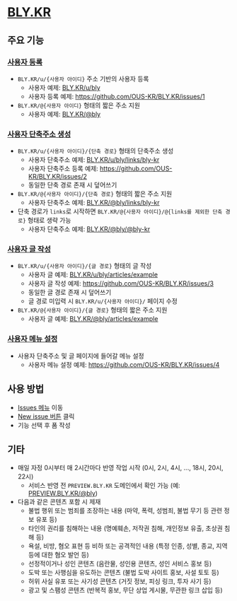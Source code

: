 # [BLY.KR](https://bly.kr)

## 주요 기능

### [사용자 등록](https://github.com/OUS-KR/BLY.KR/issues/new?template=01-user-register-by-issue.yml)

- `BLY.KR/u/{사용자 아이디}` 주소 기반의 사용자 등록
  - 사용자 예제: [BLY.KR/u/bly](https://bly.kr/u/bly)
  - 사용자 등록 예제: https://github.com/OUS-KR/BLY.KR/issues/1
- `BLY.KR/@{사용자 아이디}` 형태의 짧은 주소 지원
  - 사용자 예제: [BLY.KR/@bly](https://bly.kr/@bly)

### [사용자 단축주소 생성](https://github.com/OUS-KR/BLY.KR/issues/new?template=02-user-short-url-register-by-issue.yml)

- `BLY.KR/u/{사용자 아이디}/{단축 경로}` 형태의 단축주소 생성
  - 사용자 단축주소 예제: [BLY.KR/u/bly/links/bly-kr](https://bly.kr/u/bly/links/bly-kr)
  - 사용자 단축주소 등록 예제: https://github.com/OUS-KR/BLY.KR/issues/2
  - 동일한 단축 경로 존재 시 덮어쓰기
- `BLY.KR/@{사용자 아이디}/{단축 경로}` 형태의 짧은 주소 지원
  - 사용자 단축주소 예제: [BLY.KR/@bly/links/bly-kr](https://bly.kr/@bly/links/bly-kr)
- 단축 경로가 `links`로 시작하면 `BLY.KR/@{사용자 아이디}/@{links를 제외한 단축 경로}` 형태로 생략 가능
  - 사용자 단축주소 예제: [BLY.KR/@bly/@bly-kr](https://bly.kr/@bly/@bly-kr)

### [사용자 글 작성](https://github.com/OUS-KR/BLY.KR/issues/new?template=03-user-article-writing-by-issue.yml)

- `BLY.KR/u/{사용자 아이디}/{글 경로}` 형태의 글 작성
  - 사용자 글 예제: [BLY.KR/u/bly/articles/example](https://bly.kr/u/bly/articles/example)
  - 사용자 글 작성 예제: https://github.com/OUS-KR/BLY.KR/issues/3
  - 동일한 글 경로 존재 시 덮어쓰기
  - 글 경로 미입력 시 `BLY.KR/u/{사용자 아이디}/` 페이지 수정
- `BLY.KR/@{사용자 아이디}/{글 경로}` 형태의 짧은 주소 지원
  - 사용자 글 예제: [BLY.KR/@bly/articles/example](https://bly.kr/@bly/articles/example)
 
### [사용자 메뉴 설정](https://github.com/OUS-KR/BLY.KR/issues/new?template=04-user-menu-setting-by-issue.yml)

- 사용자 단축주소 및 글 페이지에 들어갈 메뉴 설정
  - 사용자 메뉴 설정 예제: https://github.com/OUS-KR/BLY.KR/issues/4

## 사용 방법

- [Issues 메뉴](https://github.com/OUS-KR/BLY.KR/issues) 이동
- [New issue 버튼](https://github.com/OUS-KR/BLY.KR/issues/new/choose) 클릭
- 기능 선택 후 폼 작성

## 기타

- 매일 자정 0시부터 매 2시간마다 반영 작업 시작 (0시, 2시, 4시, ..., 18시, 20시, 22시)
  - 서비스 반영 전 `PREVIEW.BLY.KR` 도메인에서 확인 가능 (예: [PREVIEW.BLY.KR/@bly](https://preview.bly.kr/@bly))
- 다음과 같은 콘텐츠 포함 시 제재
  - 불법 행위 또는 범죄를 조장하는 내용 (마약, 폭력, 성범죄, 불법 무기 등 관련 정보 유포 등)
  - 타인의 권리를 침해하는 내용 (명예훼손, 저작권 침해, 개인정보 유출, 초상권 침해 등)
  - 욕설, 비방, 혐오 표현 등 비하 또는 공격적인 내용 (특정 인종, 성별, 종교, 지역 등에 대한 혐오 발언 등)
  - 선정적이거나 성인 콘텐츠 (음란물, 성인용 콘텐츠, 성인 서비스 홍보 등)
  - 도박 또는 사행심을 유도하는 콘텐츠 (불법 도박 사이트 홍보, 사설 토토 등)
  - 허위 사실 유포 또는 사기성 콘텐츠 (거짓 정보, 피싱 링크, 투자 사기 등)
  - 광고 및 스팸성 콘텐츠 (반복적 홍보, 무단 상업 게시물, 무관한 링크 삽입 등)
